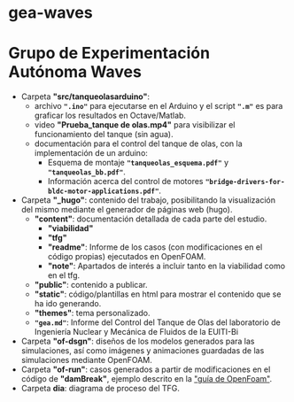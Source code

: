 gea-waves
=========

# Grupo de Experimentación Autónoma Waves

- Carpeta **"src/tanqueolasarduino"**: 
 	- archivo **`".ino"`** para ejecutarse en el Arduino y el script **`".m"`** es para graficar los resultados en Octave/Matlab.
	- video **"Prueba_tanque de olas.mp4"** para visibilizar el funcionamiento del tanque (sin agua). 
	- documentación para el control del tanque de olas, con la implementación de un arduino:
	 	- Esquema de montaje **`"tanqueolas_esquema.pdf"`** y **`"tanqueolas_bb.pdf"`**.
	 	- Información acerca del control de motores **`"bridge-drivers-for-bldc-motor-applications.pdf"`**.
- Carpeta **"_hugo"**: contenido del trabajo, posibilitando la visualización del mismo mediante el generador de páginas web (hugo). 
	- **"content"**: documentación detallada de cada parte del estudio.
		- **"viabilidad"**
		- **"tfg"**
		- **"readme"**: Informe de los casos (con modificaciones en el código propias) ejecutados en OpenFOAM.
		- **"note"**: Apartados de interés a incluir tanto en la viabilidad como en el tfg.
	- **"public"**: contenido a publicar.
	- **"static"**: código/plantillas en html para mostrar el contenido que se ha ido generando.
	- **"themes"**: tema personalizado. 
	- **`"gea.md"`**: Informe del Control del Tanque de Olas del laboratorio de Ingeniería Nuclear y Mecánica de Fluidos de la EUITI-Bi
- Carpeta **"of-dsgn"**: diseños de los modelos generados para las simulaciones, así como imágenes y animaciones guardadas de las simulaciones mediante OpenFOAM.
- Carpeta **"of-run"**: casos generados a partir de modificaciones en el código de **"damBreak"**, ejemplo descrito en la ["guía de OpenFoam"](http://cfd.direct/openfoam/user-guide/damBreak/#x7-500002.3). 
- Carpeta **dia**: diagrama de proceso del TFG.

